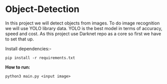 # Object-Detection
In this project we will detect objects from images. To do image recognition we will use YOLO library data. 
YOLO is the best model in terms of accuracy, speed and cost. As this project use Darknet repo as a core so first we have to set that up.

Install dependencies:- 

`pip install -r requirements.txt`

**How to run:**

`python3 main.py <input image>`

